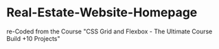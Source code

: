 # Real-Estate-Website-Homepage
re-Coded from the Course "CSS Grid and Flexbox - The Ultimate Course Build +10 Projects"
